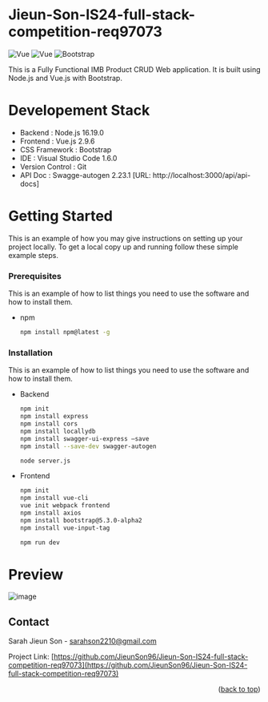 # Jieun-Son-IS24-full-stack-competition-req97073
<img alt="Vue" src ="https://img.shields.io/badge/Node.js-43853D?style=for-the-badge&logo=node.js&logoColor=white"/> <img alt="Vue" src ="https://img.shields.io/badge/Vue.js-35495E?style=for-the-badge&logo=vue.js&logoColor=4FC08D"/> <img alt="Bootstrap" src ="https://img.shields.io/badge/Bootstrap-563D7C?style=for-the-badge&logo=bootstrap&logoColor=white"/> 

This is a Fully Functional IMB Product CRUD Web application. It is built using Node.js and Vue.js with Bootstrap.

# Developement Stack
* Backend : Node.js 16.19.0
* Frontend : Vue.js 2.9.6
* CSS Framework :  Bootstrap
* IDE : Visual Studio Code 1.6.0
* Version Control : Git
* API Doc : Swagge-autogen 2.23.1 [URL: http://localhost:3000/api/api-docs]

 
 
# Getting Started

This is an example of how you may give instructions on setting up your project locally.
To get a local copy up and running follow these
simple example steps.


### Prerequisites

This is an example of how to list things you need to use the software and how to install them.
* npm
  ```sh
  npm install npm@latest -g
  ```

### Installation

This is an example of how to list things you need to use the software and how to install them.

* Backend

  ```sh
  npm init
  npm install express
  npm install cors
  npm install locallydb 
  npm install swagger-ui-express —save
  npm install --save-dev swagger-autogen

  node server.js

* Frontend

  ```sh
  npm init
  npm install vue-cli
  vue init webpack frontend
  npm install axios
  npm install bootstrap@5.3.0-alpha2
  npm install vue-input-tag
  
  npm run dev

# Preview
![image](https://user-images.githubusercontent.com/40187625/228932831-f913f7a9-ec27-45ad-b63d-4d1e5cc02bc7.png)

## Contact

Sarah Jieun Son - sarahson2210@gmail.com

Project Link: [https://github.com/JieunSon96/Jieun-Son-IS24-full-stack-competition-req97073](https://github.com/JieunSon96/Jieun-Son-IS24-full-stack-competition-req97073)

<p align="right">(<a href="#readme-top">back to top</a>)</p>
